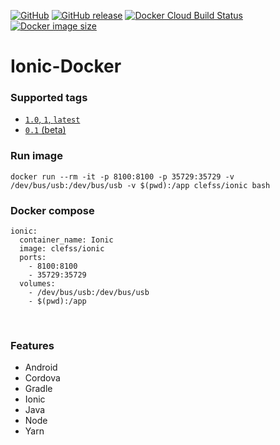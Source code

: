 [![GitHub](https://img.shields.io/github/license/clefss/docker-ionic.svg)](https://tldrlegal.com/license/mit-license#summary) [![GitHub  release](https://img.shields.io/github/release/clefss/docker-ionic.svg)](https://github.com/clefss/docker-ionic/releases) [![Docker  Cloud Build Status](https://img.shields.io/docker/cloud/build/clefss/ionic.svg)](https://hub.docker.com/r/clefss/ionic/builds) [![Docker image size](https://images.microbadger.com/badges/image/clefss/ionic.svg)](https://microbadger.com/images/clefss/ionic "Size")
# Ionic-Docker
### Supported tags
 - [`1.0`, `1`, `latest`](https://github.com/clefss/docker-ionic/blob/v1.0/Dockerfile)
 - [`0.1` (beta)](https://github.com/clefss/docker-ionic/blob/v0.1/Dockerfile)
​
### Run image
    docker run --rm -it -p 8100:8100 -p 35729:35729 -v /dev/bus/usb:/dev/bus/usb -v $(pwd):/app clefss/ionic bash

### Docker compose
    ionic:
      container_name: Ionic
      image: clefss/ionic
      ports:
        - 8100:8100
        - 35729:35729
      volumes:
        - /dev/bus/usb:/dev/bus/usb
        - $(pwd):/app
​
### Features
 - Android
 - Cordova
 - Gradle
 - Ionic
 - Java
 - Node
 - Yarn
